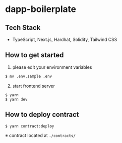 # dapp-boilerplate

## Tech Stack

- TypeScript, Next.js, Hardhat, Solidity, Tailwind CSS

## How to get started

1. please edit your environment variables

```bash
$ mv .env.sample .env
```

2. start frontend server

```
$ yarn
$ yarn dev
```

## How to deploy contract

```
$ yarn contract:deploy
```

※ contract located at `./contracts/`
